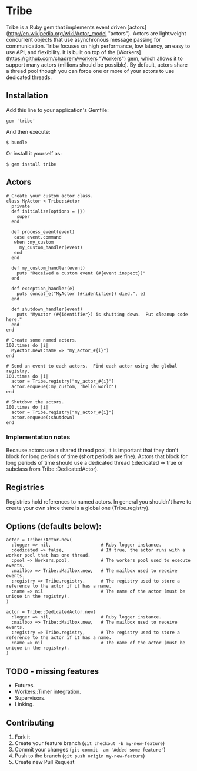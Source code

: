 # Tribe

Tribe is a Ruby gem that implements event driven [actors] (http://en.wikipedia.org/wiki/Actor_model "actors").
Actors are lightweight concurrent objects that use asynchronous message passing for communication.
Tribe focuses on high performance, low latency, an easy to use API, and flexibility.
It is built on top of the [Workers] (https://github.com/chadrem/workers "Workers") gem, which allows it to support many actors (millions should be possible).
By default, actors share a thread pool though you can force one or more of your actors to use dedicated threads.

## Installation

Add this line to your application's Gemfile:

    gem 'tribe'

And then execute:

    $ bundle

Or install it yourself as:

    $ gem install tribe

## Actors

    # Create your custom actor class.
    class MyActor < Tribe::Actor
      private
      def initialize(options = {})
        super
      end
      
      def process_event(event)
       case event.command
       when :my_custom
         my_custom_handler(event)
       end
      end
      
      def my_custom_handler(event)
        puts "Received a custom event (#{event.inspect})"
      end
      
      def exception_handler(e)
        puts concat_e("MyActor (#{identifier}) died.", e)
      end
      
      def shutdown_handler(event)
        puts "MyActor (#{identifier}) is shutting down.  Put cleanup code here."
      end
    end
    
    # Create some named actors.
    100.times do |i|
      MyActor.new(:name => "my_actor_#{i}")
    end
    
    # Send an event to each actors.  Find each actor using the global registry.
    100.times do |i|
      actor = Tribe.registry["my_actor_#{i}"]
      actor.enqueue(:my_custom, 'hello world')
    end
    
    # Shutdown the actors.
    100.times do |i|
      actor = Tribe.registry["my_actor_#{i}"]
      actor.enqueue(:shutdown)
    end

### Implementation notes
Because actors use a shared thread pool, it is important that they don't block for long periods of time (short periods are fine).
Actors that block for long periods of time should use a dedicated thread (:dedicated => true or subclass from Tribe::DedicatedActor).

## Registries

Registries hold references to named actors.
In general you shouldn't have to create your own since there is a global one (Tribe.registry).

## Options (defaults below):

    actor = Tribe::Actor.new(
      :logger => nil,                   # Ruby logger instance.
      :dedicated => false,              # If true, the actor runs with a worker pool that has one thread.
      :pool => Workers.pool,            # The workers pool used to execute events.
      :mailbox => Tribe::Mailbox.new,   # The mailbox used to receive events.
      :registry => Tribe.registry,      # The registry used to store a reference to the actor if it has a name.
      :name => nil                      # The name of the actor (must be unique in the registry).
    )

    actor = Tribe::DedicatedActor.new(
      :logger => nil,                   # Ruby logger instance.
      :mailbox => Tribe::Mailbox.new,   # The mailbox used to receive events.
      :registry => Tribe.registry,      # The registry used to store a reference to the actor if it has a name.
      :name => nil                      # The name of the actor (must be unique in the registry).
    )

## TODO - missing features

- Futures.
- Workers::Timer integration.
- Supervisors.
- Linking.

## Contributing

1. Fork it
2. Create your feature branch (`git checkout -b my-new-feature`)
3. Commit your changes (`git commit -am 'Added some feature'`)
4. Push to the branch (`git push origin my-new-feature`)
5. Create new Pull Request
